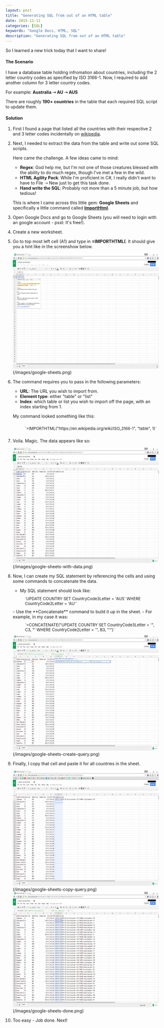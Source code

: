 ```yaml
---
layout: post
title: "Generating SQL from out of an HTML table"
date: 2015-11-11
categories: [SQL]
keywords: "Google Docs, HTML, SQL"
description: "Generating SQL from out of an HTML table"
---
```


So I learned a new trick today that I want to share! 

<h4>The Scenario</h4>

I have a database table holding infromation about countries, including the 2 letter country codes as specified by ISO 3166-1.
Now, I required to add another column for 3 letter country codes.

For example: **Australia &#10141; AU &#10141; AUS**

There are roughly **190+ countries** in the table that each required SQL script to update them.

<h4>Solution</h4>

1. First I found a page that listed all the countries with their respective 2 and 3 letter codes incidentally on [wikipedia](https://en.wikipedia.org/wiki/ISO_3166-1).

2. Next, I needed to extract the data from the table and write out some SQL scripts.

    Here came the challenge. A few ideas came to mind:

    - **Regex**: God help me, but I'm not one of those creatures blessed with the ability to do much regex, though I've met a few in the wild.
    - **HTML Agility Pack**: While I'm proficient in C#, I really didn't want to have to File &#10141; New just to get this task done.
    - **Hand write the SQL**: Probably not more than a 5 minute job, but how tedious!

    This is where I came across this little gem: **Google Sheets** and specifically a little command called **[ImportHtml](https://support.google.com/docs/answer/3093339?hl=en)**.

3. Open Google Docs and go to Google Sheets (you will need to login with an google account - psst: It's free!).

4. Create a new worksheet.

5. Go to top most left cell (A1) and type in **=IMPORTHTML(**. It should give you a hint like in the screenshow below.

    <div class="centered">
        <img src="/images/google-sheets.png"  alt="Google Sheets" style="width: 640px; height: 379px"/>(/images/google-sheets.png)
    </div>

6. The command requires you to pass in the following parameters:
    - **URL**: The URL you wish to import from.
    - **Element type**: either "table" or "list"
    - **Index**: which table or list you wish to import off the page, with an index starting from 1.
 
    My command looked something like this:    
    <div style="padding: 10px 0 10px 40px;font-size:13px;">
        `=IMPORTHTML("https://en.wikipedia.org/wiki/ISO_3166-1", "table", 1)`
    </div>
7. Voila. Magic. The data appears like so:
 
    <div class="centered">
        <img src="/images/google-sheets-with-data.png"  alt="Google Sheets with data" style="width: 640px; height: 379px"/>(/images/google-sheets-with-data.png)
    </div>

8. Now, I can create my SQL statement by referencing the cells and using some commands to concatenate the data.

    - My SQL statement should look like: 
    <div style="padding: 10px 0 10px 40px;font-size:13px;">
        `UPDATE COUNTRY SET CountryCode3Letter = 'AUS' WHERE CountryCode2Letter = 'AU'`
    </div>
    - Use the **Concatenate** command to build it up in the sheet.
    - For example, in my case it was: 
    <div style="padding: 10px 0 10px 40px;font-size:13px;">
        `=CONCATENATE("UPDATE COUNTRY SET CountryCode3Letter = '", C3, "' WHERE CountryCode2Letter = '", B3, "'")`
    </div>
    
    <div class="centered">
        <img src="/images/google-sheets-create-query.png"  alt="Create query" style="width: 640px; height: 379px"/>(/images/google-sheets-create-query.png)
    </div>      

9. Finally, I copy that cell and paste it for all countries in the sheet.

    <div class="centered">
        <img src="/images/google-sheets-copy-query.png"  alt="Copy query" style="width: 640px; height: 379px"/>(/images/google-sheets-copy-query.png)
    </div>
    
    <div class="centered">
        <img src="/images/google-sheets-done.png"  alt="All queries generated" style="width: 640px; height: 379px"/>(/images/google-sheets-done.png)
    </div>

10. Too easy - Job done. Next!

  
